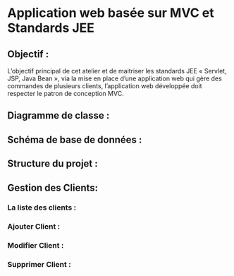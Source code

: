 
# Application web basée sur MVC et Standards JEE

## Objectif  :
L’objectif principal de cet atelier et de maitriser les standards JEE « Servlet, JSP, Java Bean »,
via la mise en place d’une application web qui gère des commandes de plusieurs clients, l’application
web développée doit respecter le patron de conception MVC.

## Diagramme de classe :

## Schéma de base de données :

## Structure du projet :

## Gestion des Clients:

### La liste des clients :

### Ajouter Client :

### Modifier Client :

### Supprimer  Client :

